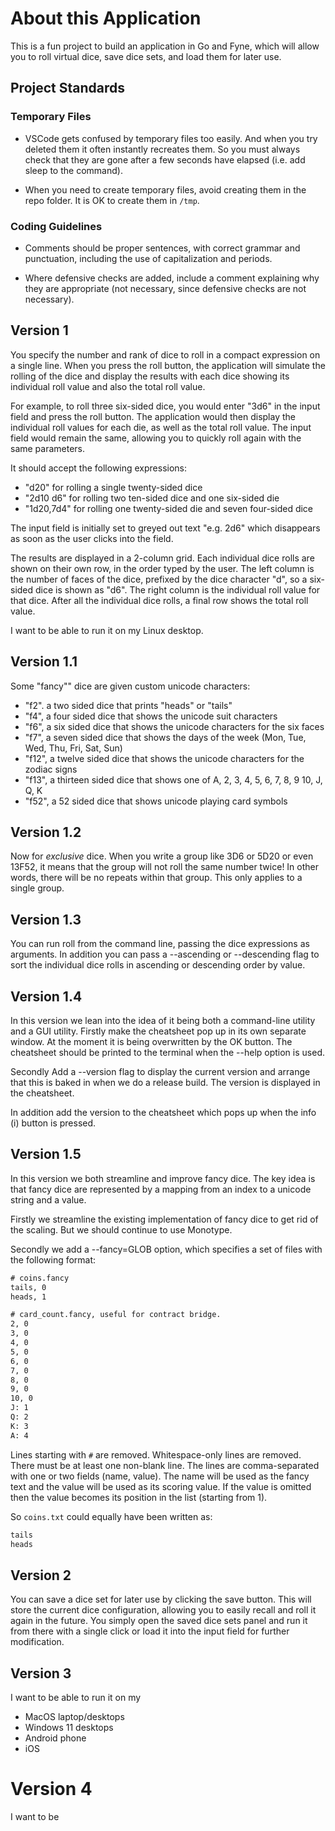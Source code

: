 # About this Application

This is a fun project to build an application in Go and Fyne, which will 
allow you to roll virtual dice, save dice sets, and load them for later use.

## Project Standards

### Temporary Files

- VSCode gets confused by temporary files too easily. And when you try 
  deleted them it often instantly recreates them. So you must always check
  that they are gone after a few seconds have elapsed (i.e. add sleep to
  the command).

- When you need to create temporary files, avoid creating them in the repo 
  folder. It is OK to create them in `/tmp`.

### Coding Guidelines

- Comments should be proper sentences, with correct grammar and punctuation,
  including the use of capitalization and periods.

- Where defensive checks are added, include a comment explaining why they are
  appropriate (not necessary, since defensive checks are not necessary).

## Version 1

You specify the number and rank of dice to roll in a compact expression on a 
single line. When you press the roll button, the application will simulate the
rolling of the dice and display the results with each dice showing its individual
roll value and also the total roll value.

For example, to roll three six-sided dice, you would enter "3d6" in the input
field and press the roll button. The application would then display the 
individual roll values for each die, as well as the total roll value. The
input field would remain the same, allowing you to quickly roll again with
the same parameters.

It should accept the following expressions:

- "d20" for rolling a single twenty-sided dice
- "2d10 d6" for rolling two ten-sided dice and one six-sided die
- "1d20,7d4" for rolling one twenty-sided die and seven four-sided dice

The input field is initially set to greyed out text "e.g. 2d6" which disappears
as soon as the user clicks into the field.

The results are displayed in a 2-column grid. Each individual dice rolls are
shown on their own row, in the order typed by the user. The left column is the
number of faces of the dice, prefixed by the dice character "d", so a six-sided
dice is shown as "d6". The right column is the individual roll value for that
dice. After all the individual dice rolls, a final row shows the total roll value.

I want to be able to run it on my Linux desktop.

## Version 1.1

Some "fancy"" dice are given custom unicode characters:

- "f2". a two sided dice that prints "heads" or "tails"
- "f4", a four sided dice that shows the unicode suit characters
- "f6", a six sided dice that shows the unicode characters for the six faces
- "f7", a seven sided dice that shows the days of the week (Mon, Tue, Wed, Thu, Fri, Sat, Sun)
- "f12", a twelve sided dice that shows the unicode characters for the zodiac signs
- "f13", a thirteen sided dice that shows one of A, 2, 3, 4, 5, 6, 7, 8, 9 10, J, Q, K
- "f52", a 52 sided dice that shows unicode playing card symbols

## Version 1.2

Now for _exclusive_ dice. When you write a group like 3D6 or 5D20 or even 13F52, 
it means that the group will not roll the same number twice! In other words, 
there will be no repeats within that group. This only applies to a single
group.

## Version 1.3

You can run roll from the command line, passing the dice expressions as arguments.
In addition you can pass a --ascending or --descending flag to sort the individual 
dice rolls in ascending or descending order by value.

## Version 1.4

In this version we lean into the idea of it being both a command-line utility
and a GUI utility. Firstly make the cheatsheet pop up in its own separate 
window. At the moment it is being overwritten by the OK button. The cheatsheet
should be printed to the terminal when the --help option is used.

Secondly Add a --version flag to display the current version and 
arrange that this is baked in when we do a release build. The version is 
displayed in the cheatsheet.

In addition add the version to the cheatsheet which pops up when the info (i)
button is pressed. 

## Version 1.5

In this version we both streamline and improve fancy dice. The key idea is
that fancy dice are represented by a mapping from an index to a unicode string
and a value. 

Firstly we streamline the existing implementation of fancy dice to get rid of
the scaling. But we should continue to use Monotype.

Secondly we add a --fancy=GLOB option, which specifies a set of files with 
the following format:

```txt
# coins.fancy
tails, 0
heads, 1
```

```txt
# card_count.fancy, useful for contract bridge.
2, 0
3, 0
4, 0
5, 0
6, 0
7, 0
8, 0
9, 0
10, 0
J: 1
Q: 2
K: 3
A: 4
```

Lines starting with `#` are removed. Whitespace-only lines are removed. There
must be at least one non-blank line. The lines are comma-separated with one or
two fields (name, value). The name will be used as the fancy text and the value
will be used as its scoring value. If the value is omitted then the value 
becomes its position in the list (starting from 1).

So `coins.txt` could equally have been written as:

```txt
tails
heads
```


## Version 2

You can save a dice set for later use by clicking the save button. This will 
store the current dice configuration, allowing you to easily recall and roll 
it again in the future. You simply open the saved dice sets panel and run it 
from there with a single click or load it into the input field for further 
modification.

## Version 3

I want to be able to run it on my 

- MacOS laptop/desktops
- Windows 11 desktops 
- Android phone
- iOS

# Version 4

I want to be